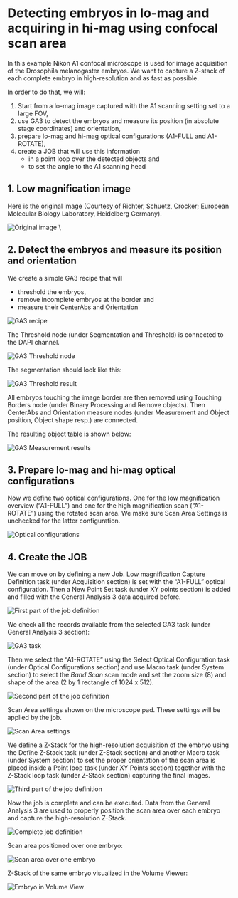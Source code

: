 # Detecting embryos in lo-mag and acquiring in hi-mag using confocal scan area

In this example Nikon A1 confocal microscope is used for image
acquisition of the Drosophila melanogaster embryos. We want to capture a
Z-stack of each complete embryo in high-resolution and as fast as
possible.

In order to do that, we will:
1. Start from a lo-mag image captured with the A1 scanning setting set to a large FOV,
1. use GA3 to detect the embryos and measure its position (in absolute stage coordinates) and orientation,
1. prepare lo-mag and hi-mag optical configurations (A1-FULL and A1-ROTATE),
1. create a JOB that will use this information 
    - in a point loop over the detected objects and
    - to set the angle to the A1 scanning head

## 1. Low magnification image

Here is the original image (Courtesy of Richter, Schuetz, Crocker; European Molecular Biology Laboratory, Heidelberg Germany).

![Original image](images/01-Source_image.png) \

## 2. Detect the embryos and measure its position and orientation

We create a simple GA3 recipe that will
- threshold the embryos,
- remove incomplete embryos at the border and 
- measure their CenterAbs and Orientation

![GA3 recipe](images/02-GA3_recipe.png)

The Threshold node (under Segmentation and Threshold) is connected to the DAPI channel.

![GA3 Threshold node](images/03-GA3_threshold.png)

The segmentation should look like this:

![GA3 Threshold result](images/04-GA3_detection_result.png)

All embryos touching the image border are then removed using Touching Borders node (under Binary Processing and Remove objects).
Then CenterAbs and Orientation measure nodes (under Measurement and Object position, Object shape resp.) are connected.

The resulting object table is shown below:

![GA3 Measurement results](images/05-GA3_object_table.png)

## 3. Prepare lo-mag and hi-mag optical configurations

Now we define two optical configurations. One for the low magnification
overview (“A1-FULL”) and one for the high magnification scan
(“A1-ROTATE”) using the rotated scan area. We make sure Scan Area
Settings is unchecked for the latter configuration.

![Optical configurations](images/06-Prepare_OCs.png)

## 4. Create the JOB

We can move on by defining a new Job. Low magnification Capture Definition task (under Acquisition section) is set with the “A1-FULL” optical configuration. 
Then a New Point Set task (under XY points section) is added and filled with the General Analysis 3 data acquired before.

![First part of the job definition](images/07-Lomag_capture%20_and_analysis.png)

We check all the records available from the selected GA3 task (under General Analysis 3 section):

![GA3 task](images/08-Export_parameters_from_GA3.png)


Then we select the “A1-ROTATE” using the Select Optical Configuration task (under Optical Configurations section) and use
Macro task (under System section) to select the *Band Scan* scan mode and set the zoom size (8) and shape of the area (2 by 1
rectangle of 1024 x 512).

![Second part of the job definition](images/09-Setup_scan_area.png)

Scan Area settings shown on the microscope pad. These
settings will be applied by the job.

![Scan Area settings](images/12-Scan_area_settings.png)

We define a Z-Stack for the high-resolution acquisition of the embryo using the Define Z-Stack task (under Z-Stack section)
and another Macro task (under System section) to set the proper orientation of the scan area is placed inside a
Point loop task (under XY Points section) together with the Z-Stack loop task (under Z-Stack section) capturing the
final images.

![Third part of the job definition](images/10-Run_the_point_loop.png)

Now the job is complete and can be executed. Data from the General Analysis 3 are used to properly position the scan area over each embryo
and capture the high-resolution Z-Stack.

![Complete job definition](images/11-The_full_job.png)

Scan area positioned over one embryo:

![Scan area over one embryo](images/13-Scan_area_over_embryos.png)


Z-Stack of the same embryo visualized in the Volume Viewer:

![Embryo in Volume View](images/14-Embryo_in_volume_view.png)
